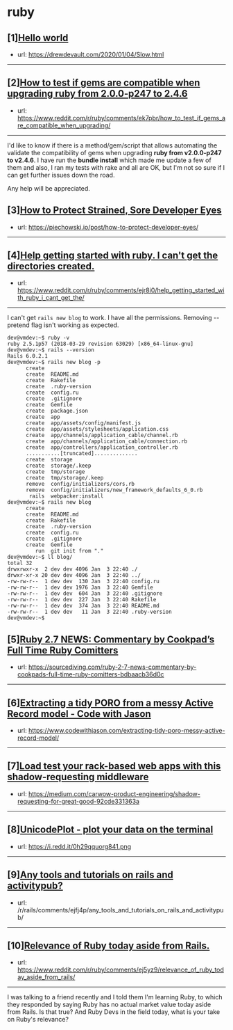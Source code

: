 # ruby
## [1][Hello world](https://www.reddit.com/r/ruby/comments/ek6lkv/hello_world/)
- url: https://drewdevault.com/2020/01/04/Slow.html
---

## [2][How to test if gems are compatible when upgrading ruby from 2.0.0-p247 to 2.4.6](https://www.reddit.com/r/ruby/comments/ek7pbr/how_to_test_if_gems_are_compatible_when_upgrading/)
- url: https://www.reddit.com/r/ruby/comments/ek7pbr/how_to_test_if_gems_are_compatible_when_upgrading/
---
I'd like to know if there is a method/gem/script that allows automating the validate the compatibility of gems when upgrading **ruby from v2.0.0-p247 to v2.4.6**. I have run the **bundle install** which made me update a few of them and also, I ran my tests with rake and all are OK, but I'm not so sure if I can get further issues down the road.  


Any help will be appreciated.
## [3][How to Protect Strained, Sore Developer Eyes](https://www.reddit.com/r/ruby/comments/ek0kjr/how_to_protect_strained_sore_developer_eyes/)
- url: https://piechowski.io/post/how-to-protect-developer-eyes/
---

## [4][Help getting started with ruby. I can't get the directories created.](https://www.reddit.com/r/ruby/comments/ejr8i0/help_getting_started_with_ruby_i_cant_get_the/)
- url: https://www.reddit.com/r/ruby/comments/ejr8i0/help_getting_started_with_ruby_i_cant_get_the/
---
I can't get `rails new blog` to work. I have all the permissions. Removing --pretend flag isn't working as expected. 

    dev@vmdev:~$ ruby -v
    ruby 2.5.1p57 (2018-03-29 revision 63029) [x86_64-linux-gnu]
    dev@vmdev:~$ rails --version
    Rails 6.0.2.1
    dev@vmdev:~$ rails new blog -p
          create
          create  README.md
          create  Rakefile
          create  .ruby-version
          create  config.ru
          create  .gitignore
          create  Gemfile
          create  package.json
          create  app
          create  app/assets/config/manifest.js
          create  app/assets/stylesheets/application.css
          create  app/channels/application_cable/channel.rb
          create  app/channels/application_cable/connection.rb
          create  app/controllers/application_controller.rb
          ...........[truncated]..............
          create  storage
          create  storage/.keep
          create  tmp/storage
          create  tmp/storage/.keep
          remove  config/initializers/cors.rb
          remove  config/initializers/new_framework_defaults_6_0.rb
           rails  webpacker:install
    dev@vmdev:~$ rails new blog
          create
          create  README.md
          create  Rakefile
          create  .ruby-version
          create  config.ru
          create  .gitignore
          create  Gemfile
             run  git init from "."
    dev@vmdev:~$ ll blog/
    total 32
    drwxrwxr-x  2 dev dev 4096 Jan  3 22:40 ./
    drwxr-xr-x 20 dev dev 4096 Jan  3 22:40 ../
    -rw-rw-r--  1 dev dev  130 Jan  3 22:40 config.ru
    -rw-rw-r--  1 dev dev 1976 Jan  3 22:40 Gemfile
    -rw-rw-r--  1 dev dev  604 Jan  3 22:40 .gitignore
    -rw-rw-r--  1 dev dev  227 Jan  3 22:40 Rakefile
    -rw-rw-r--  1 dev dev  374 Jan  3 22:40 README.md
    -rw-rw-r--  1 dev dev   11 Jan  3 22:40 .ruby-version
    dev@vmdev:~$
## [5][Ruby 2.7 NEWS: Commentary by Cookpad’s Full Time Ruby Comitters](https://www.reddit.com/r/ruby/comments/ejmrz5/ruby_27_news_commentary_by_cookpads_full_time/)
- url: https://sourcediving.com/ruby-2-7-news-commentary-by-cookpads-full-time-ruby-comitters-bdbaacb36d0c
---

## [6][Extracting a tidy PORO from a messy Active Record model - Code with Jason](https://www.reddit.com/r/ruby/comments/ejlnt0/extracting_a_tidy_poro_from_a_messy_active_record/)
- url: https://www.codewithjason.com/extracting-tidy-poro-messy-active-record-model/
---

## [7][Load test your rack-based web apps with this shadow-requesting middleware](https://www.reddit.com/r/ruby/comments/ejgper/load_test_your_rackbased_web_apps_with_this/)
- url: https://medium.com/carwow-product-engineering/shadow-requesting-for-great-good-92cde331363a
---

## [8][UnicodePlot - plot your data on the terminal](https://www.reddit.com/r/ruby/comments/ej7p0p/unicodeplot_plot_your_data_on_the_terminal/)
- url: https://i.redd.it/0h29qquorg841.png
---

## [9][Any tools and tutorials on rails and activitypub?](https://www.reddit.com/r/ruby/comments/ejfpsh/any_tools_and_tutorials_on_rails_and_activitypub/)
- url: /r/rails/comments/ejfj4p/any_tools_and_tutorials_on_rails_and_activitypub/
---

## [10][Relevance of Ruby today aside from Rails.](https://www.reddit.com/r/ruby/comments/ej5yz9/relevance_of_ruby_today_aside_from_rails/)
- url: https://www.reddit.com/r/ruby/comments/ej5yz9/relevance_of_ruby_today_aside_from_rails/
---
I was talking to a friend recently and I told them I'm learning Ruby, to which they responded by saying Ruby has no actual market value today aside from Rails. Is that true? And Ruby Devs in the field today, what is your take on Ruby's relevance?
